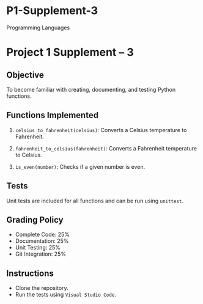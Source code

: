 # P1-Supplement-3
Programming Languages 

# Project 1 Supplement – 3

## Objective
To become familiar with creating, documenting, and testing Python functions.

## Functions Implemented
1. `celsius_to_fahrenheit(celsius)`:
   Converts a Celsius temperature to Fahrenheit.

2. `fahrenheit_to_celsius(fahrenheit)`:
   Converts a Fahrenheit temperature to Celsius.

3. `is_even(number)`:
   Checks if a given number is even.

## Tests
Unit tests are included for all functions and can be run using `unittest`.

## Grading Policy
- Complete Code: 25%
- Documentation: 25%
- Unit Testing: 25%
- Git Integration: 25%

## Instructions
- Clone the repository.
- Run the tests using `Visual Studio Code`.
